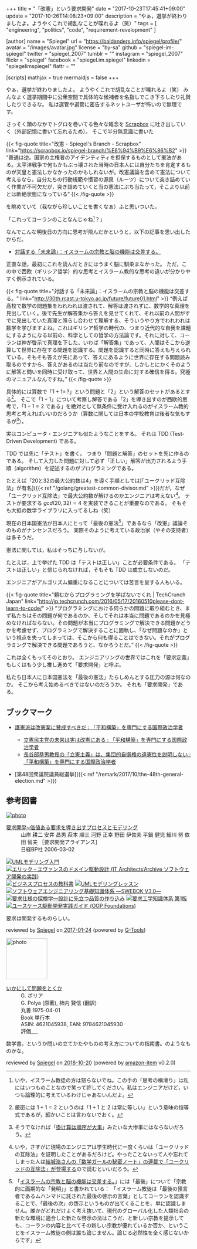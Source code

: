+++
title = "「改憲」という要求開発"
date =  "2017-10-23T17:45:41+09:00"
update = "2017-10-26T14:08:23+09:00"
description = "やぁ，選挙が終わりましたよ。ようやくこれで胡乱なことが喋れるよ（笑）"
tags        = [ "engineering", "politics", "code", "requirement-revelopment" ]

[author]
  name      = "Spiegel"
  url       = "https://baldanders.info/spiegel/profile/"
  avatar    = "/images/avatar.jpg"
  license   = "by-sa"
  github    = "spiegel-im-spiegel"
  twitter   = "spiegel_2007"
  tumblr    = ""
  instagram = "spiegel_2007"
  flickr    = "spiegel"
  facebook  = "spiegel.im.spiegel"
  linkedin  = "spiegelimspiegel"
  flattr    = ""

[scripts]
  mathjax = true
  mermaidjs = false
+++

やぁ，選挙が終わりましたよ。
ようやくこれで胡乱なことが喋れるよ（笑） みんなよく選挙期間中に公衆空間で具体的な候補者を名指しでこき下ろしたり礼賛したりできるな。
私は選管や選管に密告するネットユーザが怖いので無理です。

さっそく頭のなかでトグロを巻いてる色々な雑念を [Scrapbox] に吐き出していく（外部記憶に書いて忘れるため）。
そこで半分無意識に書いた

{{< fig-quote title="改憲 - Spiegel's Branch - Scrapbox" link="https://scrapbox.io/spiegel-branch/%E6%94%B9%E6%86%B2" >}} 
<q>普通は逆。国家の主権者のアイデンティティを担保するものとして憲法がある。太平洋戦争で何もかもぶっ壊された当時の日本人には自分たちを肯定するものが天皇と憲法しかなかったのかもしれないが。改憲議論を含めて憲法について考えるなら，自分たちの行動規範や慣習の源泉（ルーツ）について突き詰めていく作業が不可欠だが，突き詰めていくと当の憲法にぶち当たって，そこより以前とは断絶状態になっている</q>
{{< /fig-quote >}} 

を眺めていて（我ながら珍しいことを書くなぁ）ふと思いついた。

「これってコーランのことなんじゃね[^quran1]？」

[^quran1]: いや，イスラーム教徒の方は怒らないでね。この手の「思考の横滑り」は私にはいつものことなので笑って許してください。私はエンジニアだけど，いつも論理的に考えているわけじゃあないんだよ。

なんでこんな明後日の方向に思考が飛んだかというと，以下の記事を思い出したからだ。

- [対話する「未来論」：イスラームの宗教と脳の機能は交差する。](http://30th.rcast.u-tokyo.ac.jp/future/future01.html)

正直な話，最初にこれを読んだときにはうまく脳に馴染まなかった。
ただ，この中で西欧（ギリシア哲学）的な思考とイスラーム教的な思考の違いが分かりやすく例示されている。

{{< fig-quote title="対話する「未来論」：イスラームの宗教と脳の機能は交差する。" link="http://30th.rcast.u-tokyo.ac.jp/future/future01.html" >}} 
<q>例えば高校で数学の問題集をわれわれは渡されて、解答は渡されずに、数学的な真理を見出していく。後で先生が解答集から答えを見せてくれて、それ以前の人間がすでに見出していた真理と照らし合わせて理解する、そういうやり方でわれわれは数学を学びますよね。これはギリシア哲学の時代の、つまり近代的な自我を課題にするようになる以前の、科学としての哲学の方法論です。それに対して、コーランは神が啓示で真理を下した、いわば「解答集」であって、人間はそこから逆算して世界に存在する問題を認識する。問題を認識すると同時に答えも与えられている。そもそも答えが先にあって、答えにあるように世界に存在する問題読み取るのですから、答えがあるのは当たり前なのですが、しかしとにかくそのように解答と問いを同時に受け取って、世界と人間の生命に対する確信を得る。究極のマニュアルなんですね。</q>
{{< /fig-quote >}} 

具体的には算数で「$1+1=\,?$」という問題と「$2$」という解答のセットがあるとする[^math1]。
そこで「$1+1$」について考察し解答である「$2$」を導き出すのが西欧的思考で，「$1+1=2$ である」を絶対として無条件に受け入れるのがイスラーム教的思考と考えればいいのだろうか（算数に関しては日本の学校教育は後者な気もするが[^ed1]）。

[^math1]: 厳密には $1+1=2$ というのは「$1+1$ と $2$ は常に等しい」という意味の恒等式であるが，細かいことは言わないでおく。
[^ed1]: そうでなければ「[掛け算は順序が大事](https://baldanders.info/spiegel/log2/000744.shtml "日本の「算数」は壊れてる？ — Baldanders.info")」みたいな大惨事にはならないだろう。

実はコンピュータ・エンジニアも似たようなことをする。
それは TDD (Test-Driven Development) である。

TDD では先に「テスト」を書く。
つまり「問題と解答」のセットを先に作るのである。
そして入力した問題に対して必ず「正しい」解答が出力されるよう手順（algorithm）を記述するのがプログラミングである。

たとえば「20と32の最大公約数は4」を導く手順としては[「ユークリッド互除法」が有名]({{< ref "/golang/greatest-common-divisor.md" >}})だが，なぜ「ユークリッド互除法」で最大公約数が解けるのかエンジニアは考えない[^gcd1]。
テストが要求する $gcd(20,32)=4$ を実装できることが重要なのである。
そもそも大抵の数学ライブラリに入ってるしね（笑）

[^gcd1]: いや，さすがに現場のエンジニアは学生時代に一度くらいは「ユークリッドの互除法」を証明したことがあるだろけど。やったことないって人や忘れてしまった人は[結城浩さんの「数学ガールの秘密ノート」の連載で「ユークリッドの互除法」が登場する](https://cakes.mu/posts/16292)ので読むといいだろう。

現在の日本国憲法が日本人にとって「最後の憲法[^quran2]」であるなら「改憲」議論そのものがナンセンスだろう。
実際そのように考えている政治家（やその支持者）は多そうだ。

[^quran2]: 「[イスラームの宗教と脳の機能は交差する。](http://30th.rcast.u-tokyo.ac.jp/future/future01.html)」には「最後」について「宗教的に画期的な「発明」」と書かれている： 「イスラーム教徒は「最後の預言者であるムハンマドに託された最後の啓示の言葉」としてコーランを認識することで、「最後の次」の啓示というものが出てくることを、単に認識しません。誰かがどれだけよく考え抜いて、現代のグローバル化した人類社会の新たな環境に適合した新たな啓示の法はこうだ、と新しい宗教を提示しても、コーランの内容と比べてその新しい宗教が優れているか否か、ということをイスラーム教徒の側は誰も論じません。論じる必然性を全く感じないからです」

憲法に関しては，私はそっちに与しないが。

たとえば，上で挙げた TDD は「テストは正しい」ことが必要条件である。
「テストは正しい」と信じられなければ，そもそも TDD は成立しないのだ。

エンジニアがアルゴリズム偏重になることについては苦言を呈する人もいる。

{{< fig-quote title="頼むからプログラミングを学ばないでくれ | TechCrunch Japan" link="http://jp.techcrunch.com/2016/05/17/20160510please-dont-learn-to-code/" >}}
<q>プログラミングにおける何らかの問題に取り組むとき、まず私たちはその問題が何であるのか、そしてそれは本当に問題であるのかを見極めなければならない。その問題が本当にプログラミングで解決できる問題かどうかを考慮せず、プログラミングで解決することに固執し、「なぜ問題なのか」という視点を失ってしまっては、そこから何も得ることはできない。それがプログラミングで解決できる問題であろうと、なかろうとだ。</q>
{{< /fig-quote >}}

これは全くもってそのとおり。
エンジニアリングの世界ではこれを「要求定義」もしくはもう少し推し進めて「要求開発」と呼ぶ。

私たち日本人に日本国憲法を「最後の憲法」たらしめんとする圧力の源は何なのか。
そこから考え始めるべきではないのだろうか。
それも「要求開発」である。

## ブックマーク

- [護憲派は改憲案に賛成すべきだ : 「平和構築」を専門にする国際政治学者](http://shinodahideaki.blog.jp/archives/16834872.html)
    - [立憲民主党の未来は実は改憲にある : 「平和構築」を専門にする国際政治学者](http://shinodahideaki.blog.jp/archives/21571730.html)
    - [長谷部恭男教授の「立憲主義」は、集団的自衛権の違憲性を説明しない : 「平和構築」を専門にする国際政治学者](http://shinodahideaki.blog.jp/archives/21632477.html)

- [第48回衆議院議員総選挙]({{< ref "/remark/2017/10/the-48th-general-election.md" >}})

[Scrapbox]: https://scrapbox.io/spiegel-branch/ "Spiegel's Branch - Scrapbox"
[ATOM]: https://atom.io/
[Go 言語]: https://golang.org/ "The Go Programming Language"
[go-plus]: https://atom.io/packages/go-plus

## 参考図書

<div class="hreview" ><a class="item url" href="https://www.amazon.co.jp/exec/obidos/ASIN/4822282686/baldandersinf-22/"><img src="https://images-fe.ssl-images-amazon.com/images/I/512Y77Y5WDL._SL160_.jpg" alt="photo" class="photo"  /></a><dl ><dt class="fn"><a class="item url" href="https://www.amazon.co.jp/exec/obidos/ASIN/4822282686/baldandersinf-22/">要求開発~価値ある要求を導き出すプロセスとモデリング</a></dt><dd>山岸 耕二 安井 昌男 萩本 順三 河野 正幸 野田 伊佐夫 平鍋 健児 細川 努 依田 智夫 ［要求開発アライアンス］ </dd><dd>日経BP社 2006-03-02</dd></dl><p class="similar"><a href="https://www.amazon.co.jp/exec/obidos/ASIN/4822283585/baldandersinf-22/" target="_top"><img src="https://images-fe.ssl-images-amazon.com/images/P/4822283585.09._SCTHUMBZZZ_.jpg"  alt="UMLモデリング入門"  /></a> <a href="https://www.amazon.co.jp/exec/obidos/ASIN/4798121967/baldandersinf-22/" target="_top"><img src="https://images-fe.ssl-images-amazon.com/images/P/4798121967.09._SCTHUMBZZZ_.jpg"  alt="エリック・エヴァンスのドメイン駆動設計 (IT Architects’Archive ソフトウェア開発の実践)"  /></a> <a href="https://www.amazon.co.jp/exec/obidos/ASIN/4492961143/baldandersinf-22/" target="_top"><img src="https://images-fe.ssl-images-amazon.com/images/P/4492961143.09._SCTHUMBZZZ_.jpg"  alt="ビジネスプロセスの教科書"  /></a> <a href="https://www.amazon.co.jp/exec/obidos/ASIN/4822283496/baldandersinf-22/" target="_top"><img src="https://images-fe.ssl-images-amazon.com/images/P/4822283496.09._SCTHUMBZZZ_.jpg"  alt="UMLモデリングレッスン"  /></a> <a href="https://www.amazon.co.jp/exec/obidos/ASIN/4274505219/baldandersinf-22/" target="_top"><img src="https://images-fe.ssl-images-amazon.com/images/P/4274505219.09._SCTHUMBZZZ_.jpg"  alt="ソフトウェアエンジニアリング基礎知識体系 ―SWEBOK V3.0―"  /></a> <a href="https://www.amazon.co.jp/exec/obidos/ASIN/4320023528/baldandersinf-22/" target="_top"><img src="https://images-fe.ssl-images-amazon.com/images/P/4320023528.09._SCTHUMBZZZ_.jpg"  alt="要求仕様の探検学―設計に先立つ品質の作り込み"  /></a> <a href="https://www.amazon.co.jp/exec/obidos/ASIN/4764904047/baldandersinf-22/" target="_top"><img src="https://images-fe.ssl-images-amazon.com/images/P/4764904047.09._SCTHUMBZZZ_.jpg"  alt="要求工学知識体系 第1版"  /></a> <a href="https://www.amazon.co.jp/exec/obidos/ASIN/4798114456/baldandersinf-22/" target="_top"><img src="https://images-fe.ssl-images-amazon.com/images/P/4798114456.09._SCTHUMBZZZ_.jpg"  alt="ユースケース駆動開発実践ガイド (OOP Foundations)"  /></a> </p>
<p class="description">要求は開発するものらしい。</p>
<p class="gtools" >reviewed by <a href='#maker' class='reviewer'>Spiegel</a> on <abbr class="dtreviewed" title="2017-01-24">2017-01-24</abbr> (powered by <a href="http://www.goodpic.com/mt/aws/index.html" >G-Tools</a>)</p>
</div>

<div class="hreview">
  <div class="photo"><a class="item url" href="https://www.amazon.co.jp/%E3%81%84%E3%81%8B%E3%81%AB%E3%81%97%E3%81%A6%E5%95%8F%E9%A1%8C%E3%82%92%E3%81%A8%E3%81%8F%E3%81%8B-G-%E3%83%9D%E3%83%AA%E3%82%A2/dp/4621045938?SubscriptionId=AKIAJYVUJ3DMTLAECTHA&tag=baldandersinf-22&linkCode=xm2&camp=2025&creative=165953&creativeASIN=4621045938"><img src="https://images-fe.ssl-images-amazon.com/images/I/51XGP8AFX2L._SL160_.jpg" width="112" alt="photo"></a></div>
  <dl class="fn">
    <dt><a href="https://www.amazon.co.jp/%E3%81%84%E3%81%8B%E3%81%AB%E3%81%97%E3%81%A6%E5%95%8F%E9%A1%8C%E3%82%92%E3%81%A8%E3%81%8F%E3%81%8B-G-%E3%83%9D%E3%83%AA%E3%82%A2/dp/4621045938?SubscriptionId=AKIAJYVUJ3DMTLAECTHA&tag=baldandersinf-22&linkCode=xm2&camp=2025&creative=165953&creativeASIN=4621045938">いかにして問題をとくか</a></dt>
	<dd>G. ポリア</dd>
	<dd>G. Polya (原著), 柿内 賢信 (翻訳)</dd>
    <dd>丸善 1975-04-01</dd>
    <dd>Book 単行本</dd>
    <dd>ASIN: 4621045938, EAN: 9784621045930</dd>
    <dd>評価<abbr class="rating fa-sm" title="5">&nbsp;<i class="fas fa-star"></i>&nbsp;<i class="fas fa-star"></i>&nbsp;<i class="fas fa-star"></i>&nbsp;<i class="fas fa-star"></i>&nbsp;<i class="fas fa-star"></i></abbr></dd>
  </dl>
  <p class="description">数学書。というか問いの立てかたやものの考え方についての指南書。のようなものかな。</p>
  <p class="powered-by" >reviewed by <a href='#maker' class='reviewer'>Spiegel</a> on <abbr class="dtreviewed" title="2018-10-20">2018-10-20</abbr> (powered by <a href="https://github.com/spiegel-im-spiegel/amazon-item" >amazon-item</a> v0.2.0)</p>
</div>
